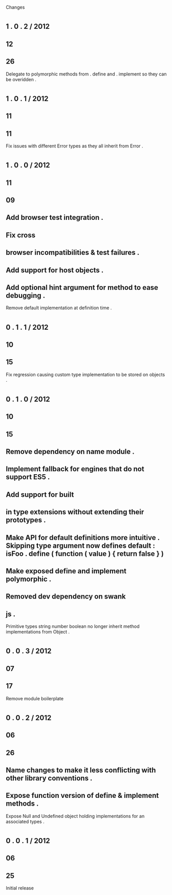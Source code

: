 #
Changes
#
#
1
.
0
.
2
/
2012
-
12
-
26
-
Delegate
to
polymorphic
methods
from
.
define
and
.
implement
so
they
can
be
overidden
.
#
#
1
.
0
.
1
/
2012
-
11
-
11
-
Fix
issues
with
different
Error
types
as
they
all
inherit
from
Error
.
#
#
1
.
0
.
0
/
2012
-
11
-
09
-
Add
browser
test
integration
.
-
Fix
cross
-
browser
incompatibilities
&
test
failures
.
-
Add
support
for
host
objects
.
-
Add
optional
hint
argument
for
method
to
ease
debugging
.
-
Remove
default
implementation
at
definition
time
.
#
#
0
.
1
.
1
/
2012
-
10
-
15
-
Fix
regression
causing
custom
type
implementation
to
be
stored
on
objects
.
#
#
0
.
1
.
0
/
2012
-
10
-
15
-
Remove
dependency
on
name
module
.
-
Implement
fallback
for
engines
that
do
not
support
ES5
.
-
Add
support
for
built
-
in
type
extensions
without
extending
their
prototypes
.
-
Make
API
for
default
definitions
more
intuitive
.
Skipping
type
argument
now
defines
default
:
isFoo
.
define
(
function
(
value
)
{
return
false
}
)
-
Make
exposed
define
and
implement
polymorphic
.
-
Removed
dev
dependency
on
swank
-
js
.
-
Primitive
types
string
number
boolean
no
longer
inherit
method
implementations
from
Object
.
#
#
0
.
0
.
3
/
2012
-
07
-
17
-
Remove
module
boilerplate
#
#
0
.
0
.
2
/
2012
-
06
-
26
-
Name
changes
to
make
it
less
conflicting
with
other
library
conventions
.
-
Expose
function
version
of
define
&
implement
methods
.
-
Expose
Null
and
Undefined
object
holding
implementations
for
an
associated
types
.
#
#
0
.
0
.
1
/
2012
-
06
-
25
-
Initial
release
